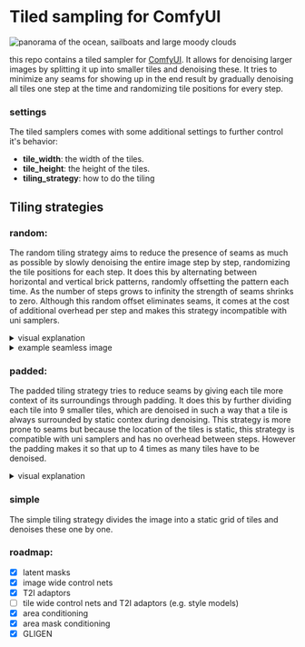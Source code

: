 # Tiled sampling for ComfyUI

![panorama of the ocean, sailboats and large moody clouds](https://github.com/BlenderNeko/ComfyUI_TiledKSampler/blob/master/examples/ComfyUI_02010_.png)

this repo contains a tiled sampler for [ComfyUI](https://github.com/comfyanonymous/ComfyUI). It allows for denoising larger images by splitting it up into smaller tiles and denoising these. It tries to minimize any seams for showing up in the end result by gradually denoising all tiles one step at the time and randomizing tile positions for every step.

### settings

The tiled samplers comes with some additional settings to further control it's behavior:

- **tile_width**: the width of the tiles.
- **tile_height**: the height of the tiles.
- **tiling_strategy**: how to do the tiling

## Tiling strategies

### random:
The random tiling strategy aims to reduce the presence of seams as much as possible by slowly denoising the entire image step by step, randomizing the tile positions for each step. It does this by alternating between horizontal and vertical brick patterns, randomly offsetting the pattern each time. As the number of steps grows to infinity the strength of seams shrinks to zero. Although this random offset eliminates seams, it comes at the cost of additional overhead per step and makes this strategy incompatible with uni samplers.

<details>
<summary>
visual explanation
</summary>

![gif showing of the random brick tiling](https://github.com/BlenderNeko/ComfyUI_TiledKSampler/blob/master/examples/tiled_random.gif)
</details>

<details>
<summary>
example seamless image
</summary>

This tiling strategy is exceptionally good in hiding seams, even when starting off from complete noise, repetitions are visible but seams are not.

![gif showing of the random brick tiling](https://github.com/BlenderNeko/ComfyUI_TiledKSampler/blob/master/examples/ComfyUI_02006_.png)
</details>

### padded:

The padded tiling strategy tries to reduce seams by giving each tile more context of its surroundings through padding. It does this by further dividing each tile into 9 smaller tiles, which are denoised in such a way that a tile is always surrounded by static contex during denoising. This strategy is more prone to seams but because the location of the tiles is static, this strategy is compatible with uni samplers and has no overhead between steps. However the padding makes it so that up to 4 times as many tiles have to be denoised.

<details>
<summary>
visual explanation
</summary>

![gif showing of padded tiling](https://github.com/BlenderNeko/ComfyUI_TiledKSampler/blob/master/examples/tiled_padding.gif)
</details>

### simple

The simple tiling strategy divides the image into a static grid of tiles and denoises these one by one.

### roadmap:

 - [x] latent masks
 - [x] image wide control nets
 - [x] T2I adaptors
 - [ ] tile wide control nets and T2I adaptors (e.g. style models)
 - [x] area conditioning
 - [x] area mask conditioning
 - [x] GLIGEN
